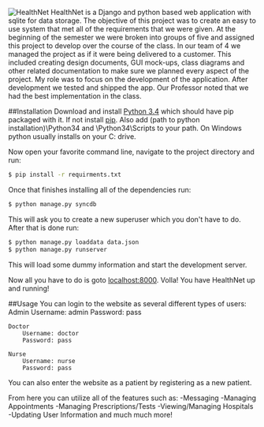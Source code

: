 ![HealthNet](https://health.rhosoft.co/static/healthnet.png)
HealthNet is a Django and python based web application with sqlite for data storage. The objective of this project was to create an easy to use system that met all of the requirements that we were given. At the beginning of the semester we were broken into groups of five and assigned this project to develop over the course of the class. In our team of 4 we managed the project as if it were being delivered to a customer. This included creating design documents, GUI mock-ups, class diagrams and other related documentation to make sure we planned every aspect of the project. My role was to focus on the development of the application. After development we tested and shipped the app. Our Professor noted that we had the best implementation in the class.

##Installation
Download and install [Python 3.4]() which should have pip packaged with it.
If not install [pip]().
Also add (path to python installation)\Python34 and \Python34\Scripts to your path. On Windows python usually installs on your C: drive.

Now open your favorite command line, navigate to the project directory and run:
```bash
$ pip install -r requirments.txt
```
Once that finishes installing all of the dependencies run:
```bash
$ python manage.py syncdb
```
This will ask you to create a new superuser which you don't have to do.
After that is done run:
```bash
$ python manage.py loaddata data.json
$ python manage.py runserver
```
This will load some dummy information and start the development server.

Now all you have to do is goto [localhost:8000](http://localhost:8000/).
Volla! You have HealthNet up and running!

##Usage
You can login to the website as several different types of users:
	Admin
		Username: admin
		Password: pass

	Doctor
		Username: doctor
		Password: pass

	Nurse
		Username: nurse
		Password: pass

You can also enter the website as a patient by registering as a new patient.

From here you can utilize all of the features such as:
	-Messaging
	-Managing Appointments
	-Managing Prescriptions/Tests
	-Viewing/Managing Hospitals
	-Updating User Information
	and much much more!